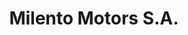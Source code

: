 ---
title: "Milento Motors S.A."
url: /ciudad-autonoma-de-buenos-aires/milento-motors-s-a/
shop: Autohaus
---